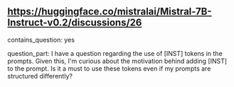 ## https://huggingface.co/mistralai/Mistral-7B-Instruct-v0.2/discussions/26

contains_question: yes

question_part: I have a question regarding the use of [INST] tokens in the prompts. Given this, I'm curious about the motivation behind adding [INST] to the prompt. Is it a must to use these tokens even if my prompts are structured differently?